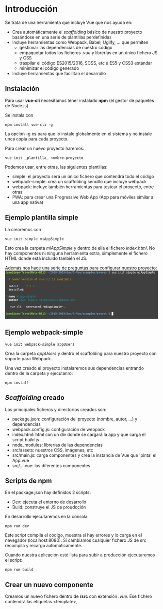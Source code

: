 # Introducción
Se trata de una herramienta que incluye Vue que nos ayuda en:
* Crea automáticamente el _scaffolding_ básico de nuestro proyecto basándose en una serie de plantillas perdefinidas
* Incluye herramientas como Webpack, Babel, Uglify, ... que permiten
  * gestionar las dependencias de nuestro código
  * empaquetar todos los ficheros _.vue_ y librerías en un único fichero JS y CSS
  * traspilar el código ES2015/2016, SCSS, etc a ES5 y CSS3 estándar
  * minimizar el código generado
* Incluye herramientas que facilitan el desarrollo

## Instalación
Para usar **vue-cli** necesitamos tener instalado **npm** (el gestor de paquetes de Node.js).

Se instala con
```[bash]
npm install vue-cli -g
```
La opción -g es para que lo instale globalmente en el sistema y no instale unca copia para cada proyecto.

Para crear un nuevo proyecto haremos:
```[bash]
vue init _plantilla_ nombre-proyecto
```
Podemos usar, entre otras, las siguientes plantillas:
* simple: el proyecto será un único fichero que contendrá todo el código
* webpack-simple: crea un scaffolding sencillo que incluye webpack
* webpack: incluye también herramientas para testear el proyecto, entre otras
* PWA: para crear una Progressive Web App (App para móviles similar a una app nativa)

## Ejemplo plantilla simple
La crearemos con
```[bash]
vue init simple miAppSimple
```
Esto crea la carpeta _miAppSimple_ y dentro de ella el fichero _index.html_. No hay componentes ni ninguna herramienta extra, simplemente el fichero HTML donde está incluido también el JS.

Además nos hace una serie de preguntas para configurar nuestro proyecto:
![Proyecto de plantilla simple](./img/vue-simple.png)

## Ejemplo webpack-simple
```[bash]
vue init webpack-simple appUsers
```
Crea la carpeta _appUsers_ y dentro el scaffolding para nuestro proyecto con soporte para Webpack.

Una vez creado el proyecto instalaremos sus dependencias entrando dentro de la carpeta y ejecutanro:
```[bash]
npm install
```

## _Scaffolding_ creado
Los principales ficheros y directorios creados son:
* package.json: configuración del proyecto (nombre, autor, ...) y dependencias
* webpack.config.js: configuración de webpack
* index.html: html con un div donde se cargará la app y que carga el script build.js
* node_modules: librerías de las dependencias
* src/assets: nuestros CSS, imágenes, etc
* src/main.js: carga componentes y crea la instancia de Vue que 'pinta' el App.vue 
* src/....vue: los diferentes componentes

## Scripts de npm
En el package.json hay definidos 2 scripts:
* Dev: ejecuta el entorno de desarrollo
* Build: construye el JS de proudcción

En desarrollo ejecutaremos en la consola
```[bash]
npm run dev
```
Este script compila el código, muestra si hay errores y lo carga en el navegador (localhost:8080). Si cambiamos cualquier fichero JS de src recompila y recarga automáticamente.

Cuando nuestra aplicación esté lista para subir a producción ejecutaremos el script:
```[bash]
npm run build
```

## Crear un nuevo componente
Creamos un nuevo fichero dentro de **/src** con extensión _.vue_. Ese fichero contendrá las etiquetas \<template>, <script> y <style> para contener respectivamente el HTML, el JS y el CSS del componente (no es preciso que existan las 3 etiquetas).

Donde queramos usar ese componente debemos importarlo y registrarlo. Y ya podemos incluir el componente en el HTML:
```[javascript]
import CompName from './CompName.vue'
```


